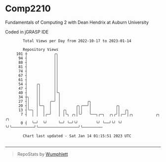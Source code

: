 # Comp2210
Fundamentals of Computing 2 with Dean Hendrix at Auburn University

Coded in jGRASP IDE

```
        Total Views per Day from 2022-10-17 to 2023-01-14

        Repository Views
     101 ┼            ╭╮
      94 ┤            ││
      88 ┤            ││
      81 ┤            ││
      74 ┤            ││
      67 ┤            ││
      61 ┤            ││
      54 ┤    ╭╮      ││
      47 ┤    ││      ││
      40 ┤    ││      │╰╮
      34 ┼╮   ││      │ │
      27 ┤│   ││    ╭─╯ │            ╭╮
      20 ┤│   │╰─╮  │   │       ╭╮╭──╯│           ╭╮
      13 ┤╰─╮ │  │  │   │ ╭╮    │││   │           ││  ╭╮
       7 ┤  │ │  │╭─╯   │ │╰╮ ╭╮│╰╯   ╰──╮╭─╮  ╭╮╭╯│╭─╯│╭╮          ╭╮                  ╭╮
       0 ┤  ╰─╯  ╰╯     ╰─╯ ╰─╯╰╯        ╰╯ ╰──╯╰╯ ╰╯  ╰╯╰──────────╯╰──────────────────╯╰─────────

        Chart last updated - Sat Jan 14 01:15:51 2023 UTC
        
```

---

> RepoStats by [Wumphlett](https://github.com/Wumphlett)
